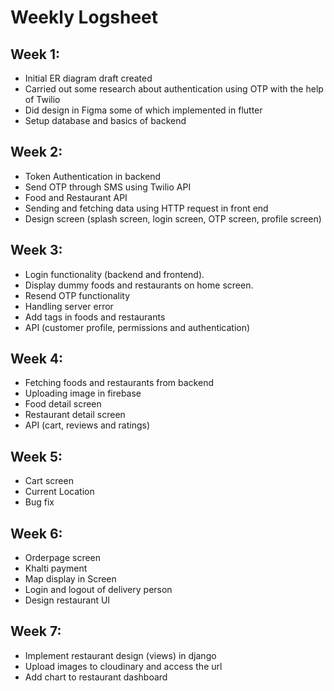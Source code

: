 # Weekly Logsheet

## Week 1:

- Initial ER diagram draft created
- Carried out some research about authentication using OTP with the help of Twilio
- Did design in Figma some of which implemented in flutter
- Setup database and basics of backend

## Week 2:

- Token Authentication in backend
- Send OTP through SMS using Twilio API
- Food and Restaurant API
- Sending and fetching data using HTTP request in front end
- Design screen (splash screen, login screen, OTP screen, profile screen)

## Week 3:

- Login functionality (backend and frontend).
- Display dummy foods and restaurants on home screen.
- Resend OTP functionality
- Handling server error
- Add tags in foods and restaurants
- API (customer profile, permissions and authentication)

## Week 4:

- Fetching foods and restaurants from backend
- Uploading image in firebase
- Food detail screen
- Restaurant detail screen
- API (cart, reviews and ratings)

## Week 5:

- Cart screen
- Current Location
- Bug fix

## Week 6:

- Orderpage screen
- Khalti payment
- Map display in Screen
- Login and logout of delivery person
- Design restaurant UI

## Week 7:

- Implement restaurant design (views) in django
- Upload images to cloudinary and access the url
- Add chart to restaurant dashboard
